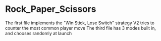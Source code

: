 # Rock_Paper_Scissors

The first file implements the "Win Stick, Lose Switch" strategy
V2 tries to counter the most common player move
The third file has 3 modes built in, and chooses randomly at launch
